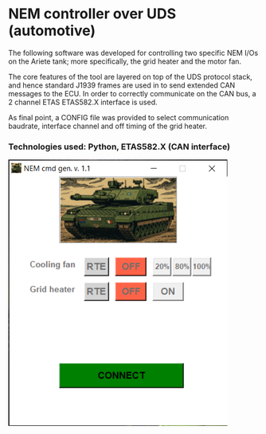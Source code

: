 # NEM controller over UDS (automotive)

The following software was developed for controlling two specific NEM I/Os on the Ariete tank; more specifically, the grid heater and the motor fan.

The core features of the tool are layered on top of the UDS protocol stack, and hence standard J1939 frames are used in to send extended CAN messages to the ECU.
In order to correctly communicate on the CAN bus, a 2 channel ETAS ETAS582.X interface is used.

As final point, a CONFIG file was provided to select communication baudrate, interface channel and off timing of the grid heater.

### Technologies used: Python, ETAS582.X (CAN interface)

![Alt text](gui-comander.png)
